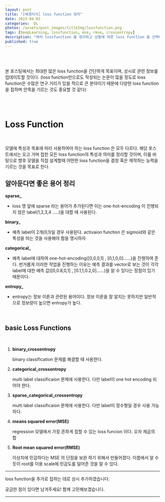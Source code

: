 ```yaml
---
layout: post
title: "[배경지식] loss function 정리"
date: 2023-04-03
categories:  DL
photos: /assets/post_images/titleImg/lossfunction.png
tags: [DeepLearning, lossfunction, mse, rmse, crossentropy] 
description: "여러 lossfunction 을 정리하고 상황에 따른 loss function 을 선택하는 능력을 길러보자"
published: true
---
```


<br/>
<br/>

본 포스팅에서는 최대한 많은 loss function을 간단하게  목표이며, 상시로 관련 정보를 업데이트할 것이다.
(loss function만으로도 작성되는 논문이 많을 정도로 loss function은 수많은 연구 거리가
 있을 적으로 큰 분야이기 때문에 다양한 loss function을 접하며 안목을 기르는 것도 중요할 것 같다)

<br/>
<br/>

# Loss Function


<br/>



모델에 특성과 목표에 따라 사용하여야 하는 loss function 은 모두 다르다. 해당 포스트에서는 오고 가며 접한 모든 loss function의 특성과 의미를 정리할 것이며, 이를 바탕으로 향후 모델을 직접 설계할때 어떤한 loss function을 결정 혹은 제작하는 능력을 기르는 것을 목표로 한다.


## 알아둔다면 좋은 용어 정리

**sparse_**

- loss 명 앞에 sparse 라는 용어가 추가된다면 이는 one-hot-encoding 이 진행되지 않은 label(1,2,3,4 …..)을 대할 때 사용된다.

**binary_**

- 예측 label이 2개(0,1)일 경우 사용된다. activaion function 은 sigmoid와 같은 특성을 띄는 것을 사용해야 함을 명시하자

**categorical_**

- 예측 label에 대하여 one-hot-encoding([0,0,0,1] , [0,1,0,0]……)을 진행하여 준다. 번거롭게 이러한 작업을 진행하는 이유는 예측 결과를 vector로 보는 것이 각각 label에 대한 예측 값([0,0.8,0,1] , [0.1,1,0.2,0]……)을 알 수 있다는 장점이 있기 때문이다.

**entropy_**

- entropy는 정보 이론과 관련된 용어이다. 정보 이론을 잘 알지는 못하지만 일반적으로 정보량이 높으면 entropy가 높다.


<br/>

## basic Loss Functions 

<br/>


1. ****binary_crossentropy****
    
    binary classification 문제를 해결할 때 사용한다.  
    
2. ****categorical_crossentropy****
    
    multi label classificaion 문제에 사용한다. 다만 label이 one hot encoding 되어야 한다. 
    
3. ****sparse_categorical_crossentropy****
    
    multi label classificaion 문제에 사용한다.  다만 label이 정수형일 경우 사용 가능하다. 

4. ****means squared error(MSE)****
    
    regression 모델에서 가장 흔하게 접할 수 있는 loss funcion 이다. 오차 제곱의 합
    
5. **Root mean squared error(RMSE)**
    
    이상치에 민감하다는 MSE 의 단점을 보완 하기 위해서 만들어졌다.   이름에서 알 수듯이 root를 이용 scale에 민감도를 덜어준 것을 알 수 있다. 
    

---

loss function을 추가로 접하는 데로 상시 추가하겠습니다.
<br/>

궁금한 점이 있다면 남겨주세요! 함께 고민해보겠습니다.

------------------------